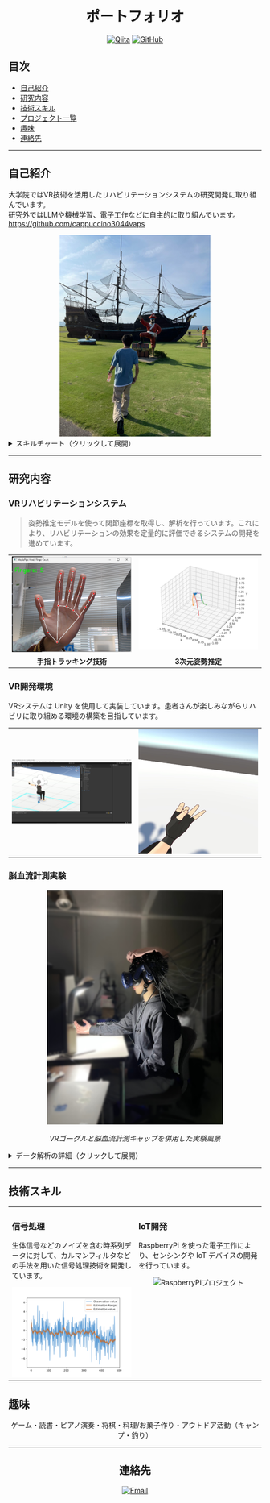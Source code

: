 # <div align="center">ポートフォリオ</div>

<div align="center">

[![Qiita](https://img.shields.io/badge/Qiita-55C500?style=for-the-badge&logo=qiita&logoColor=white)](http://qiita.com/cappuccino3044)
[![GitHub](https://img.shields.io/badge/GitHub-181717?style=for-the-badge&logo=github&logoColor=white)](https://github.com/cappuccino3044vaps)

</div>

## 目次
- [自己紹介](#自己紹介)
- [研究内容](#研究内容)
- [技術スキル](#技術スキル)
- [プロジェクト一覧](#プロジェクト一覧)
- [趣味](#趣味)
- [連絡先](#連絡先)

---

## 自己紹介
大学院ではVR技術を活用したリハビリテーションシステムの研究開発に取り組んでいます。  
研究外ではLLMや機械学習、電子工作などに自主的に取り組んでいます。  
https://github.com/cappuccino3044vaps

<div align="center">
  <img src="figures/profile.jpg" alt="プロフィール写真" width="300">
</div>

<details>
<summary>スキルチャート（クリックして展開）</summary>
<div align="center">

| スキル        | レベル    |
|:-------------:|:---------:|
| Unity         | ⭐⭐⭐⭐⭐   |
| Python        | ⭐⭐⭐⭐    |
| 信号処理       | ⭐⭐⭐⭐    |
| 機械学習       | ⭐⭐⭐     |
| RaspberryPi   | ⭐⭐      |

</div>
</details>

---

## 研究内容

### VRリハビリテーションシステム
> 姿勢推定モデルを使って関節座標を取得し、解析を行っています。これにより、リハビリテーションの効果を定量的に評価できるシステムの開発を進めています。

<div align="center">
  <table>
    <tr>
      <td><img src="figures/MediaPipeHands.png" alt="MediaPipeによる手指認識" width="250"></td>
      <td><img src="figures/MediaPipe_3d.png" alt="3次元姿勢推定" width="250"></td>
    </tr>
    <tr>
      <td align="center"><b>手指トラッキング技術</b></td>
      <td align="center"><b>3次元姿勢推定</b></td>
    </tr>
  </table>
</div>

### VR開発環境
VRシステムは Unity を使用して実装しています。患者さんが楽しみながらリハビリに取り組める環境の構築を目指しています。

<div align="center">
  <table>
    <tr>
      <td><img src="figures/Unity.png" alt="Unity開発画面" width="300"></td>
      <td><img src="figures/VR_screen.jpg" alt="VR画面表示例" width="300"></td>
    </tr>
  </table>
</div>

### 脳血流計測実験
<div align="center">
  <img src="figures/experiment.png" alt="実験風景" width="350">
  <p><i>VRゴーグルと脳血流計測キャップを併用した実験風景</i></p>
</div>

<details>
<summary>データ解析の詳細（クリックして展開）</summary>

取得した脳血流データに信号処理を施して、統計的な検定を行います。主に MATLAB を使用しています。

<div align="center">
  <img src="figures/BrainMap.png" alt="脳活動マッピング" width="450">
  <p><i>脳活動の統計解析マップ</i></p>
</div>

</details>

---

## 技術スキル

<table>
  <tr>
    <td width="50%" valign="top">
      <h3>信号処理</h3>
      <p>生体信号などのノイズを含む時系列データに対して、カルマンフィルタなどの手法を用いた信号処理技術を開発しています。</p>
      <div align="center">
        <img src="figures/kalmanfilter.png" alt="カルマンフィルタ適用例" width="300">
      </div>
    </td>
    <td width="50%" valign="top">
      <h3>IoT開発</h3>
      <p>RaspberryPi を使った電子工作により、センシングや IoT デバイスの開発を行っています。</p>
      <div align="center">
        <img src="figures/RasberryPi.JPG" alt="RaspberryPiプロジェクト" width="300">
      </div>
    </td>
  </tr>
</table>

## 趣味

<div align="center">
  <p>ゲーム・読書・ピアノ演奏・将棋・料理/お菓子作り・アウトドア活動（キャンプ・釣り）</p>
</div>

---

<div align="center">

## 連絡先

<a href="mailto:vapsok299@gmail.com">
  <img src="https://img.shields.io/badge/Email-Contact%20Me-red?style=for-the-badge&logo=gmail" alt="Email">
</a>

</div>
